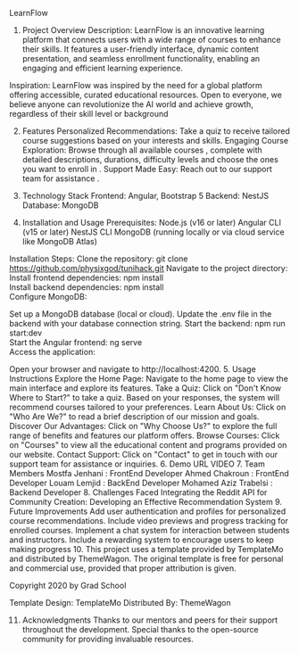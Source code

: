 LearnFlow
1. Project Overview
Description:
LearnFlow is an innovative learning platform that connects users with a wide range of courses to enhance their skills. It features a user-friendly interface, dynamic content presentation, and seamless enrollment functionality, enabling an engaging and efficient learning experience.

Inspiration:
LearnFlow was inspired by the need for a global platform offering accessible, curated educational resources. Open to everyone, we believe anyone can revolutionize the AI world and achieve growth, regardless of their skill level or background

2. Features
Personalized Recommendations: Take a quiz to receive tailored course suggestions based on your interests and skills.
Engaging Course Exploration: Browse through all available courses , complete with detailed descriptions, durations,  difficulty levels and choose the ones you want to enroll in .
Support Made Easy: Reach out to our support team for assistance .

3. Technology Stack
Frontend: Angular, Bootstrap 5
Backend: NestJS
Database: MongoDB

4. Installation and Usage
Prerequisites:
Node.js (v16 or later)
Angular CLI (v15 or later)
NestJS CLI
MongoDB (running locally or via cloud service like MongoDB Atlas)

Installation Steps:
Clone the repository:
git clone https://github.com/physixgod/tunihack.git
Navigate to the project directory:  
Install frontend dependencies:
npm install  
Install backend dependencies: 
npm install  
Configure MongoDB:

Set up a MongoDB database (local or cloud).
Update the .env file in the backend with your database connection string.
Start the backend:
npm run start:dev  
Start the Angular frontend:
ng serve  
Access the application:

Open your browser and navigate to http://localhost:4200.
5. Usage Instructions
Explore the Home Page:
Navigate to the home page to view the main interface and explore its features.
Take a Quiz:
Click on "Don't Know Where to Start?" to take a quiz. Based on your responses, the system will recommend courses tailored to your preferences.
Learn About Us:
Click on "Who Are We?" to read a brief description of our mission and goals.
Discover Our Advantages:
Click on "Why Choose Us?" to explore the full range of benefits and features our platform offers.
Browse Courses:
Click on "Courses" to view all the educational content and programs provided on our website.
Contact Support:
Click on "Contact" to get in touch with our support team for assistance or inquiries.
6. Demo
URL VIDEO
7. Team Members
Mostfa Jenhani : FrontEnd Developer
Ahmed Chakroun : FrontEnd Developer
Louam Lemjid : BackEnd Developer
Mohamed Aziz Trabelsi : Backend Developer
8. Challenges Faced
Integrating the Reddit API for Community Creation:
Developing an Effective Recommendation System
9. Future Improvements
Add user authentication and profiles for personalized course recommendations.
Include video previews and progress tracking for enrolled courses.
Implement a chat system for interaction between students and instructors.
Include a rewarding system to encourage users to keep making progress
10. This project uses a template provided by TemplateMo and distributed by ThemeWagon. The original template is free for personal and commercial use, provided that proper attribution is given.

Copyright 2020 by Grad School

Template Design: TemplateMo
Distributed By: ThemeWagon

11. Acknowledgments
Thanks to our mentors and peers for their support throughout the development.
Special thanks to the open-source community for providing invaluable resources.
